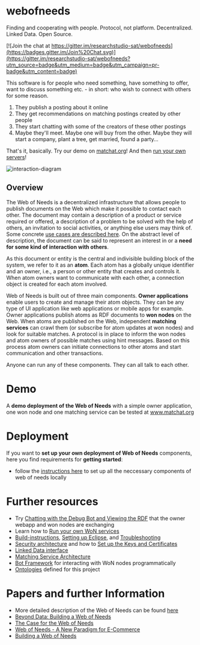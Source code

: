 # webofneeds

Finding and cooperating with people. Protocol, not platform. Decentralized. Linked Data. Open Source.

[![Join the chat at https://gitter.im/researchstudio-sat/webofneeds](https://badges.gitter.im/Join%20Chat.svg)](https://gitter.im/researchstudio-sat/webofneeds?utm_source=badge&utm_medium=badge&utm_campaign=pr-badge&utm_content=badge)

This software is for people who need something, have something to offer, want to discuss something etc. - in short: who wish to connect with others for some reason.
1. They publish a posting about it online 
2. They get recommendations on matching postings created by other people
3. They start chatting with some of the creators of these other postings
4. Maybe they'll meet. Maybe one will buy from the other. Maybe they will start a company, plant a tree, get married, found a party...

That's it, basically. Try our demo on [matchat.org](http://matchat.org)! And then [run your own servers](webofneeds/won-docker/README.md)!

![interaction-diagram](http://researchstudio-sat.github.io/webofneeds/images/interaction-diagram-book.png)

## Overview

The Web of Needs is a decentralized infrastructure that allows people to publish documents on the Web which make it possible to contact each other. The document may contain a description of a product or service required or offered, a description of a problem to be solved with the help of others, an invitation to social activities, or anything else users may think of. Some concrete [use cases are described here](documentation/use-cases-users.md). On the abstract level of description, the document can be said to represent an interest in or a **need for some kind of interaction with others**. 

As this document or entity is the central and indivisible building block of the system, we refer to it as an **atom**. Each atom has a globally unique identifier and an owner, i.e., a person or other entity that creates and controls it. When atom owners want to communicate with each other, a connection object is created for each atom involved. 

Web of Needs is built out of three main components. **Owner applications** enable users to create and manage their atom objects. They can be any type of UI application like web applications or mobile apps for example. Owner applications publish atoms as RDF documents to **won nodes** on the Web. When atoms are published on the Web, independent **matching services** can crawl them (or subscribe for atom updates at won nodes) and look for suitable matches. A protocol is in place to inform the won nodes and atom owners of possible matches using hint messages. Based on this process atom owners can initiate connections to other atoms and start communication and other transactions.

Anyone can run any of these components. They can all talk to each other. 

# Demo

A **demo deployment of the Web of Needs** with a simple owner application, one won node and one matching service can be tested at www.matchat.org

# Deployment

If you want to **set up your own deployment of Web of Needs** components, here you find requirements for **getting started**:
- follow the [instructions here](webofneeds/won-docker/README.md) to set up all the neccessary components of web of needs locally

# Further resources
* Try [Chatting with the Debug Bot and Viewing the RDF](/documentation/viewing-rdf.md) that the owner webapp and won nodes are exchanging
* Learn how to [Run your own WoN services](webofneeds/won-docker/README.md)
* [Build-instructions](/documentation/building-with-maven.md), [Setting up Eclipse](/documentation/build-with-eclipse.md
), and [Troubleshooting](documentation/troubleshooting.md)
* [Security architecture](webofneeds/won-core/README.md) and how to [Set up the Keys and Certificates](documentation/installation-cryptographic-keys-and-certificates.md)
* [Linked Data interface](webofneeds/won-node-webapp/README.md)
* [Matching Service Architecture](webofneeds/won-matcher-service/README.md)
* [Bot Framework](webofneeds/won-bot/README.md) for interacting with WoN nodes programmatically
* [Ontologies](/documentation/ontologies.md) defined for this project

# Papers and further Information

* More detailed description of the Web of Needs can be found [here](http://sat.researchstudio.at/en/web-of-needs)
* [Beyond Data: Building a Web of Needs](http://events.linkeddata.org/ldow2013/papers/ldow2013-paper-13.pdf)
* [The Case for the Web of Needs](http://sat.researchstudio.at/sites/sat.researchstudio.at/files/won_cbi-2014_the_case_for_the_web_of_needs.pdf)
* [Web of Needs - A New Paradigm for E-Commerce](http://sat.researchstudio.at/sites/sat.researchstudio.at/files/won-cbi-2013.pdf)
* [Building a Web of Needs](http://sat.researchstudio.at/sites/sat.researchstudio.at/files/kleedorfer_iswc_2011.pdf)

